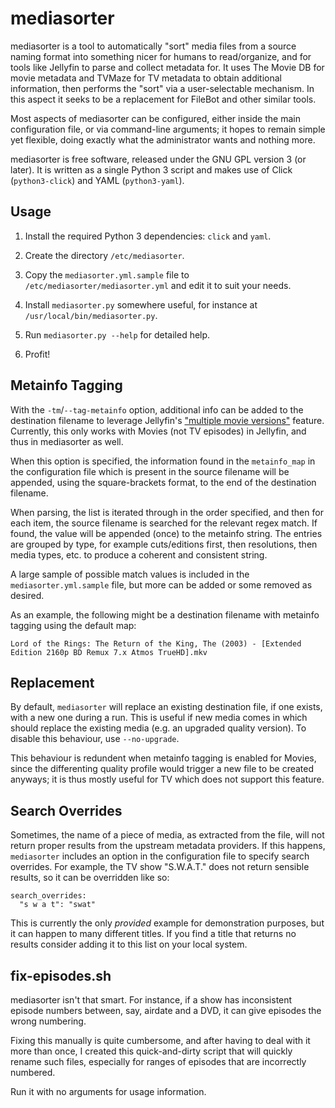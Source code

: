# mediasorter

mediasorter is a tool to automatically "sort" media files from a source naming format  into something nicer for humans to read/organize, and for tools like Jellyfin to parse and collect metadata for. It uses The Movie DB for movie metadata and TVMaze for TV metadata to obtain additional information, then performs the "sort" via a user-selectable mechanism. In this aspect it seeks to be a replacement for FileBot and other similar tools.

Most aspects of mediasorter can be configured, either inside the main configuration file, or via command-line arguments; it hopes to remain simple yet flexible, doing exactly what the administrator wants and nothing more.

mediasorter is free software, released under the GNU GPL version 3 (or later). It is written as a single Python 3 script and makes use of Click (`python3-click`) and YAML (`python3-yaml`).

## Usage

1. Install the required Python 3 dependencies: `click` and `yaml`.

1. Create the directory `/etc/mediasorter`.

1. Copy the `mediasorter.yml.sample` file to `/etc/mediasorter/mediasorter.yml` and edit it to suit your needs.

1. Install `mediasorter.py` somewhere useful, for instance at `/usr/local/bin/mediasorter.py`.

1. Run `mediasorter.py --help` for detailed help.

1. Profit!

## Metainfo Tagging

With the `-tm`/`--tag-metainfo` option, additional info can be added to the destination filename to leverage Jellyfin's ["multiple movie versions"](https://jellyfin.org/docs/general/server/media/movies.html#multiple-versions-of-a-movie) feature. Currently, this only works with Movies (not TV episodes) in Jellyfin, and thus in mediasorter as well.

When this option is specified, the information found in the `metainfo_map` in the configuration file which is present in the source filename will be appended, using the square-brackets format, to the end of the destination filename.

When parsing, the list is iterated through in the order specified, and then for each item, the source filename is searched for the relevant regex match. If found, the value will be appended (once) to the metainfo string. The entries are grouped by type, for example cuts/editions first, then resolutions, then media types, etc. to produce a coherent and consistent string.

A large sample of possible match values is included in the `mediasorter.yml.sample` file, but more can be added or some removed as desired.

As an example, the following might be a destination filename with metainfo tagging using the default map:

```
Lord of the Rings: The Return of the King, The (2003) - [Extended Edition 2160p BD Remux 7.x Atmos TrueHD].mkv
```

## Replacement

By default, `mediasorter` will replace an existing destination file, if one exists, with a new one during a run. This is useful if new media comes in which should replace the existing media (e.g. an upgraded quality version). To disable this behaviour, use `--no-upgrade`.

This behaviour is redundent when metainfo tagging is enabled for Movies, since the differenting quality profile would trigger a new file to be created anyways; it is thus mostly useful for TV which does not support this feature.

## Search Overrides

Sometimes, the name of a piece of media, as extracted from the file, will not return proper results from the upstream metadata providers. If this happens, `mediasorter` includes an option in the configuration file to specify search overrides. For example, the TV show "S.W.A.T." does not return sensible results, so it can be overridden like so:

```
search_overrides:
  "s w a t": "swat"
```

This is currently the only *provided* example for demonstration purposes, but it can happen to many different titles. If you find a title that returns no results consider adding it to this list on your local system.

## fix-episodes.sh

mediasorter isn't that smart. For instance, if a show has inconsistent episode numbers between, say, airdate and a DVD, it can give episodes the wrong numbering.

Fixing this manually is quite cumbersome, and after having to deal with it more than once, I created this quick-and-dirty script that will quickly rename such files, especially for ranges of episodes that are incorrectly numbered.

Run it with no arguments for usage information.
